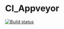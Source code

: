 # CI_Appveyor
[![Build status](https://ci.appveyor.com/api/projects/status/3jghw257ioi4mur1?svg=true)](https://ci.appveyor.com/project/NetotestA-Kharitonovich/ci-appveyor)

